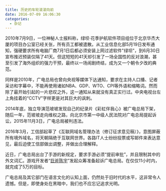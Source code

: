 ```yaml
---
title: 历史的车轮滚滚向前
date: 2016-07-09 16:06:30
categories:
  - 杂记
---
```


2010年7月9日，一位神秘人士报料称，绿坝·花季护航软件项目组位于北京华杰大厦的项目办公室已经关张，所有员工都被遣散。从工业信息化部5月19日发布通知，强硬要求所有电脑厂商7月1日后都必须安装上网过滤软件"绿坝"，到6月30日宣布推迟预装仅隔了41天。但这短短的41天却引发了一场全国性的反对浪潮，甚至引发了海外组织的强力干预，最终以一场闹剧终结，成为又一个朝令夕改的典范。

同样是2010年，广电总局也曾向央视等媒体下达通知，要求在主持人口播、记者采访和字幕中，不能再使用诸如NBA、GDP、WTO、CPI等外语和缩略词。然而除了最开始引起的一片悲叹之外，这一通知从来就没有真正实行过。中央电视台左上角挂着的“CCTV”字样更是对其巨大的讽刺。

2014年底，独立导演范坡坡发现自己的纪录片《彩虹伴我心》被广电总局下架，随后一年，范坡坡走向维权之路，向北京市第一中级人民法院对广电总局提起诉讼，2015年11月3日，广电总局被判违法。

2016年3月，工信部起草了《互联网域名管理办法（修订征求意见稿）》，意图屏蔽所有境外域名，将天朝隔绝于互联网世界。各路IT人士纷纷投票或写邮件来表达意见，最后迫使工信部做出调整，并做出合理解释。

近日，广电总局出台了手游的新规定，要求手游必须“提前审批”，并且限制其中的外文词汇。游戏开发者“[巨斧陈宇](http://www.cnblogs.com/krisirk/p/5643138.html)”发起众筹准备起诉广电总局。在仅仅11小时内，就完成了5万的目标。

广电总局及其它部门在语言文化的认知上面，仍然处于旧时代的水平，这非常令人遗憾。但是，即使身处在黑暗中，我们也不应忘记追求光明。
